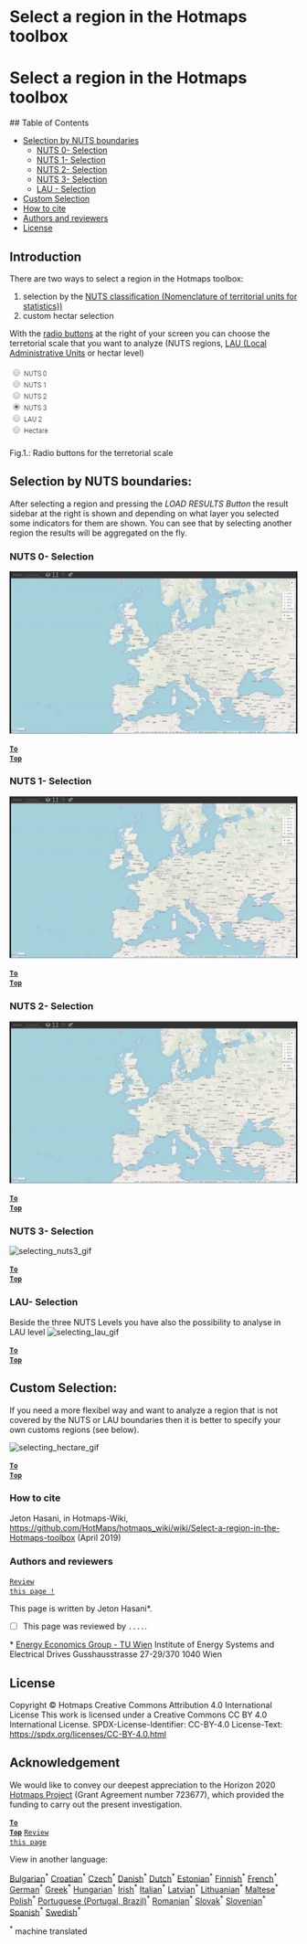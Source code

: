 <h1>Select a region in the Hotmaps toolbox</h1>

<h1>Select a region in the Hotmaps toolbox</h1>

﻿## Table of Contents
* [Selection by NUTS boundaries](#selection-by-nuts-boundaries)
  * [NUTS 0- Selection](#nuts-0--selection)
  * [NUTS 1- Selection](#nuts-1--selection)
  * [NUTS 2- Selection](#nuts-2--selection)
  * [NUTS 3- Selection](#nuts-3--selection)
  * [LAU - Selection](#lau--selection)
* [Custom Selection](#custom-selection)
* [How to cite](#how-to-cite)
* [Authors and reviewers](#authors-and-reviewers)
* [License](#license)

## Introduction
There are two ways to select a region in the Hotmaps toolbox:
1. selection by the [NUTS classification (Nomenclature of territorial units for statistics))](https://ec.europa.eu/eurostat/web/nuts/background)
2. custom hectar selection

With the [radio buttons](#fig1) at the right of your screen you can choose the terretorial scale that you want to analyze (NUTS regions, [LAU (Local Administrative Units](https://ec.europa.eu/eurostat/web/nuts/local-administrative-units) or hectar level)

<a name="Fig1">![radio_buttons_png][radio_buttons]</a>

Fig.1.: Radio buttons for the terretorial scale

## Selection by NUTS boundaries:
After selecting a region and pressing the _LOAD RESULTS Button_ the result sidebar at the right is shown and depending on what layer you selected some indicators for them are shown. You can see that by selecting another region the results will be aggregated on the fly.

### NUTS 0- Selection
![ selecting_nuts0_gif][ selecting_nuts0]

<code><ins>**[To Top](#table-of-contents)**</ins></code>

### NUTS 1- Selection
![ selecting_nuts1_gif][ selecting_nuts1]

<code><ins>**[To Top](#table-of-contents)**</ins></code>

### NUTS 2- Selection
![ selecting_nuts2_gif][ selecting_nuts2]

<code><ins>**[To Top](#table-of-contents)**</ins></code>

### NUTS 3- Selection
![ selecting_nuts3_gif][ selecting_nuts3]

<code><ins>**[To Top](#table-of-contents)**</ins></code>

### LAU- Selection
Beside the three NUTS Levels you have also the possibility to analyse in LAU level
![ selecting_lau_gif][selecting_lau]

<code><ins>**[To Top](#table-of-contents)**</ins></code>

## Custom Selection:
If you need a more flexibel way and want to analyze a region that is not covered by the NUTS or LAU boundaries then it is better to specify your own customs regions (see below).

![ selecting_hectare_gif][selecting_hectare]

<code><ins>**[To Top](#table-of-contents)**</ins></code>

### How to cite

Jeton Hasani, in Hotmaps-Wiki, https://github.com/HotMaps/hotmaps_wiki/wiki/Select-a-region-in-the-Hotmaps-toolbox (April 2019)


### Authors and reviewers
<code>[Review this page !](https://github.com/HotMaps/hotmaps_wiki/wiki/How-to-select-a-region-in-the-Hotmaps-toolbox/_edit)</code>

This page is written by Jeton Hasani\*.
- [ ] This page was reviewed by <code>....</code>\.


\* [Energy Economics Group - TU Wien](https://eeg.tuwien.ac.at/)
Institute of Energy Systems and Electrical Drives
Gusshausstrasse 27-29/370
1040 Wien

## License
Copyright © Hotmaps
Creative Commons Attribution 4.0 International License
This work is licensed under a Creative Commons CC BY 4.0 International License.
SPDX-License-Identifier: CC-BY-4.0
License-Text: https://spdx.org/licenses/CC-BY-4.0.html


## Acknowledgement
We would like to convey our deepest appreciation to the Horizon 2020 [Hotmaps Project](https://www.hotmaps-project.eu) (Grant Agreement number 723677), which provided the funding to carry out the present investigation.

<code><ins>**[To Top](#table-of-contents)**</ins></code>
<code>[Review this page](https://github.com/HotMaps/hotmaps_wiki/wiki/How-to-select-a-region-in-the-Hotmaps-toolbox/_edit)</code>

[//]: # (Here are all the files to the links)


[radio_buttons]: https://github.com/HotMaps/hotmaps_wiki/blob/master/Images/general_tool_functionalities_and_structure/radio_buttons.png

[selecting_nuts0]: https://github.com/HotMaps/hotmaps_wiki/blob/master/Images/general_tool_functionalities_and_structure/selecting_nuts0.gif

[selecting_nuts1]: https://github.com/HotMaps/hotmaps_wiki/blob/master/Images/general_tool_functionalities_and_structure/selecting_nuts1.gif

[selecting_nuts2]: https://github.com/HotMaps/hotmaps_wiki/blob/master/Images/general_tool_functionalities_and_structure/selecting_nuts2.gif

[selecting_nuts3]: https://github.com/HotMaps/hotmaps_wiki/blob/master/Images/general_tool_functionalities_and_structure/selecting_nuts3.gif

[selecting_lau]: https://github.com/HotMaps/hotmaps_wiki/blob/master/Images/general_tool_functionalities_and_structure/selecting_lau.gif

[selecting_hectare]: https://github.com/HotMaps/hotmaps_wiki/blob/master/Images/general_tool_functionalities_and_structure/selecting_hectare.gif





<!--- THIS IS A SUPER UNIQUE IDENTIFIER -->

View in another language:

 [Bulgarian](../bg/Select-a-region-in-the-Hotmaps-toolbox)<sup>\*</sup> [Croatian](../hr/Select-a-region-in-the-Hotmaps-toolbox)<sup>\*</sup> [Czech](../cs/Select-a-region-in-the-Hotmaps-toolbox)<sup>\*</sup> [Danish](../da/Select-a-region-in-the-Hotmaps-toolbox)<sup>\*</sup> [Dutch](../nl/Select-a-region-in-the-Hotmaps-toolbox)<sup>\*</sup> [Estonian](../et/Select-a-region-in-the-Hotmaps-toolbox)<sup>\*</sup> [Finnish](../fi/Select-a-region-in-the-Hotmaps-toolbox)<sup>\*</sup> [French](../fr/Select-a-region-in-the-Hotmaps-toolbox)<sup>\*</sup> [German](../de/Select-a-region-in-the-Hotmaps-toolbox)<sup>\*</sup> [Greek](../el/Select-a-region-in-the-Hotmaps-toolbox)<sup>\*</sup> [Hungarian](../hu/Select-a-region-in-the-Hotmaps-toolbox)<sup>\*</sup> [Irish](../ga/Select-a-region-in-the-Hotmaps-toolbox)<sup>\*</sup> [Italian](../it/Select-a-region-in-the-Hotmaps-toolbox)<sup>\*</sup> [Latvian](../lv/Select-a-region-in-the-Hotmaps-toolbox)<sup>\*</sup> [Lithuanian](../lt/Select-a-region-in-the-Hotmaps-toolbox)<sup>\*</sup> [Maltese](../mt/Select-a-region-in-the-Hotmaps-toolbox)<sup>\*</sup> [Polish](../pl/Select-a-region-in-the-Hotmaps-toolbox)<sup>\*</sup> [Portuguese (Portugal, Brazil)](../pt/Select-a-region-in-the-Hotmaps-toolbox)<sup>\*</sup> [Romanian](../ro/Select-a-region-in-the-Hotmaps-toolbox)<sup>\*</sup> [Slovak](../sk/Select-a-region-in-the-Hotmaps-toolbox)<sup>\*</sup> [Slovenian](../sl/Select-a-region-in-the-Hotmaps-toolbox)<sup>\*</sup> [Spanish](../es/Select-a-region-in-the-Hotmaps-toolbox)<sup>\*</sup> [Swedish](../sv/Select-a-region-in-the-Hotmaps-toolbox)<sup>\*</sup> 

<sup>\*</sup> machine translated
